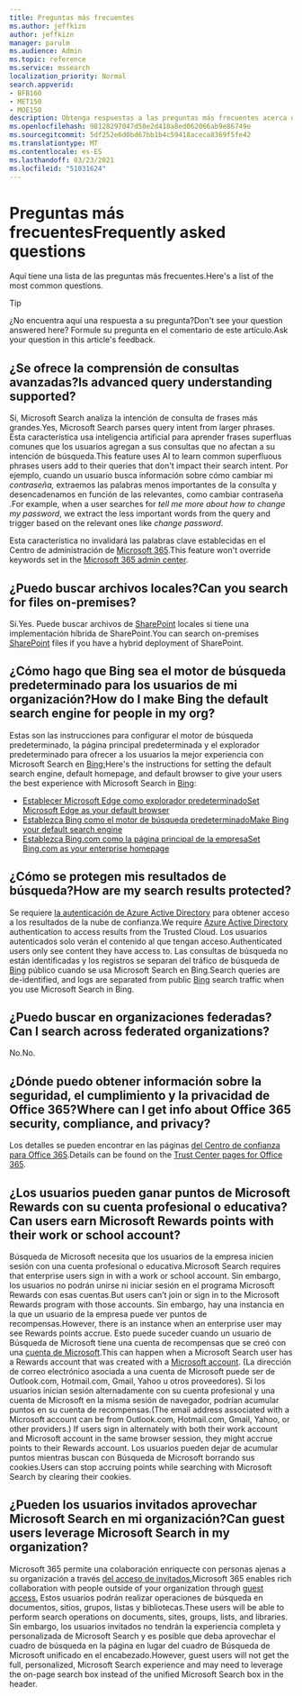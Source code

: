 ```yaml
---
title: Preguntas más frecuentes
ms.author: jeffkizn
author: jeffkizn
manager: parulm
ms.audience: Admin
ms.topic: reference
ms.service: mssearch
localization_priority: Normal
search.appverid:
- BFB160
- MET150
- MOE150
description: Obtenga respuestas a las preguntas más frecuentes acerca de la búsqueda empresarial y Microsoft Search
ms.openlocfilehash: 98128297047d50e2d418a8ed062066ab9e86749e
ms.sourcegitcommit: 5df252e6d0bd67bb1b4c59418aceca8369f5fe42
ms.translationtype: MT
ms.contentlocale: es-ES
ms.lasthandoff: 03/23/2021
ms.locfileid: "51031624"
---
```

<!-- markdownlint-disable no-trailing-punctuation -->
# <a name="frequently-asked-questions"></a><span data-ttu-id="26c24-103">Preguntas más frecuentes</span><span class="sxs-lookup"><span data-stu-id="26c24-103">Frequently asked questions</span></span>

<span data-ttu-id="26c24-104">Aquí tiene una lista de las preguntas más frecuentes.</span><span class="sxs-lookup"><span data-stu-id="26c24-104">Here's a list of the most common questions.</span></span>

> [!TIP]
> <span data-ttu-id="26c24-105">¿No encuentra aquí una respuesta a su pregunta?</span><span class="sxs-lookup"><span data-stu-id="26c24-105">Don't see your question answered here?</span></span> <span data-ttu-id="26c24-106">Formule su pregunta en el comentario de este artículo.</span><span class="sxs-lookup"><span data-stu-id="26c24-106">Ask your question in this article's feedback.</span></span>

## <a name="is-advanced-query-understanding-supported"></a><span data-ttu-id="26c24-107">¿Se ofrece la comprensión de consultas avanzadas?</span><span class="sxs-lookup"><span data-stu-id="26c24-107">Is advanced query understanding supported?</span></span>

<span data-ttu-id="26c24-108">Sí, Microsoft Search analiza la intención de consulta de frases más grandes.</span><span class="sxs-lookup"><span data-stu-id="26c24-108">Yes, Microsoft Search parses query intent from larger phrases.</span></span> <span data-ttu-id="26c24-109">Esta característica usa inteligencia artificial para aprender frases superfluas comunes que los usuarios agregan a sus consultas que no afectan a su intención de búsqueda.</span><span class="sxs-lookup"><span data-stu-id="26c24-109">This feature uses AI to learn common superfluous phrases users add to their queries that don't impact their search intent.</span></span> <span data-ttu-id="26c24-110">Por ejemplo, cuando un usuario busca información sobre cómo cambiar mi *contraseña,* extraemos las palabras menos importantes de la consulta y desencadenamos en función de las relevantes, como cambiar contraseña *.*</span><span class="sxs-lookup"><span data-stu-id="26c24-110">For example, when a user searches for *tell me more about how to change my password*, we extract the less important words from the query and trigger based on the relevant ones like *change password*.</span></span>
  
<span data-ttu-id="26c24-111">Esta característica no invalidará las palabras clave establecidas en el Centro de administración de [Microsoft 365](https://admin.microsoft.com).</span><span class="sxs-lookup"><span data-stu-id="26c24-111">This feature won't override keywords set in the [Microsoft 365 admin center](https://admin.microsoft.com).</span></span>
  
## <a name="can-you-search-for-files-on-premises"></a><span data-ttu-id="26c24-112">¿Puedo buscar archivos locales?</span><span class="sxs-lookup"><span data-stu-id="26c24-112">Can you search for files on-premises?</span></span>

<span data-ttu-id="26c24-113">Sí.</span><span class="sxs-lookup"><span data-stu-id="26c24-113">Yes.</span></span> <span data-ttu-id="26c24-114">Puede buscar archivos de [SharePoint](http://sharepoint.com/) locales si tiene una implementación híbrida de SharePoint.</span><span class="sxs-lookup"><span data-stu-id="26c24-114">You can search on-premises [SharePoint](http://sharepoint.com/) files if you have a hybrid deployment of SharePoint.</span></span>
  
## <a name="how-do-i-make-bing-the-default-search-engine-for-people-in-my-org"></a><span data-ttu-id="26c24-115">¿Cómo hago que Bing sea el motor de búsqueda predeterminado para los usuarios de mi organización?</span><span class="sxs-lookup"><span data-stu-id="26c24-115">How do I make Bing the default search engine for people in my org?</span></span>

<span data-ttu-id="26c24-116">Estas son las instrucciones para configurar el motor de búsqueda predeterminado, la página principal predeterminada y el explorador predeterminado para ofrecer a los usuarios la mejor experiencia con Microsoft Search en [Bing:](https://Bing.com)</span><span class="sxs-lookup"><span data-stu-id="26c24-116">Here's the instructions for setting the default search engine, default homepage, and default browser to give your users the best experience with Microsoft Search in [Bing](https://Bing.com):</span></span>

- [<span data-ttu-id="26c24-117">Establecer Microsoft Edge como explorador predeterminado</span><span class="sxs-lookup"><span data-stu-id="26c24-117">Set Microsoft Edge as your default browser</span></span>](/deployedge/edge-default-browser)
- [<span data-ttu-id="26c24-118">Establezca Bing como el motor de búsqueda predeterminado</span><span class="sxs-lookup"><span data-stu-id="26c24-118">Make Bing your default search engine</span></span>](set-default-search-engine.md)
- [<span data-ttu-id="26c24-119">Establezca Bing.com como la página principal de la empresa</span><span class="sxs-lookup"><span data-stu-id="26c24-119">Set Bing.com as your enterprise homepage</span></span>](set-default-homepage.md)

## <a name="how-are-my-search-results-protected"></a><span data-ttu-id="26c24-120">¿Cómo se protegen mis resultados de búsqueda?</span><span class="sxs-lookup"><span data-stu-id="26c24-120">How are my search results protected?</span></span>

<span data-ttu-id="26c24-121">Se requiere [la autenticación de Azure Active Directory](/azure/active-directory/) para obtener acceso a los resultados de la nube de confianza.</span><span class="sxs-lookup"><span data-stu-id="26c24-121">We require [Azure Active Directory](/azure/active-directory/) authentication to access results from the Trusted Cloud.</span></span> <span data-ttu-id="26c24-122">Los usuarios autenticados solo verán el contenido al que tengan acceso.</span><span class="sxs-lookup"><span data-stu-id="26c24-122">Authenticated users only see content they have access to.</span></span> <span data-ttu-id="26c24-123">Las consultas de búsqueda no están identificadas y los registros se separan del tráfico de búsqueda de [Bing](https://Bing.com) público cuando se usa Microsoft Search en Bing.</span><span class="sxs-lookup"><span data-stu-id="26c24-123">Search queries are de-identified, and logs are separated from public [Bing](https://Bing.com) search traffic when you use Microsoft Search in Bing.</span></span>

## <a name="can-i-search-across-federated-organizations"></a><span data-ttu-id="26c24-124">¿Puedo buscar en organizaciones federadas?</span><span class="sxs-lookup"><span data-stu-id="26c24-124">Can I search across federated organizations?</span></span>

<span data-ttu-id="26c24-125">No.</span><span class="sxs-lookup"><span data-stu-id="26c24-125">No.</span></span>

## <a name="where-can-i-get-info-about-office-365-security-compliance-and-privacy"></a><span data-ttu-id="26c24-126">¿Dónde puedo obtener información sobre la seguridad, el cumplimiento y la privacidad de Office 365?</span><span class="sxs-lookup"><span data-stu-id="26c24-126">Where can I get info about Office 365 security, compliance, and privacy?</span></span>

<span data-ttu-id="26c24-127">Los detalles se pueden encontrar en las páginas [del Centro de confianza para Office 365](https://www.microsoft.com/TrustCenter/CloudServices/office365/default.aspx).</span><span class="sxs-lookup"><span data-stu-id="26c24-127">Details can be found on the [Trust Center pages for Office 365](https://www.microsoft.com/TrustCenter/CloudServices/office365/default.aspx).</span></span>

## <a name="can-users-earn-microsoft-rewards-points-with-their-work-or-school-account"></a><span data-ttu-id="26c24-128">¿Los usuarios pueden ganar puntos de Microsoft Rewards con su cuenta profesional o educativa?</span><span class="sxs-lookup"><span data-stu-id="26c24-128">Can users earn Microsoft Rewards points with their work or school account?</span></span>

<span data-ttu-id="26c24-129">Búsqueda de Microsoft necesita que los usuarios de la empresa inicien sesión con una cuenta profesional o educativa.</span><span class="sxs-lookup"><span data-stu-id="26c24-129">Microsoft Search requires that enterprise users sign in with a work or school account.</span></span> <span data-ttu-id="26c24-130">Sin embargo, los usuarios no podrán unirse ni iniciar sesión en el programa Microsoft Rewards con esas cuentas.</span><span class="sxs-lookup"><span data-stu-id="26c24-130">But users can’t join or sign in to the Microsoft Rewards program with those accounts.</span></span> <span data-ttu-id="26c24-131">Sin embargo, hay una instancia en la que un usuario de la empresa puede ver puntos de recompensas.</span><span class="sxs-lookup"><span data-stu-id="26c24-131">However, there is an instance when an enterprise user may see Rewards points accrue.</span></span> <span data-ttu-id="26c24-132">Esto puede suceder cuando un usuario de Búsqueda de Microsoft tiene una cuenta de recompensas que se creó con una [cuenta de Microsoft](https://www.microsoft.com/welcome?rtc=1).</span><span class="sxs-lookup"><span data-stu-id="26c24-132">This can happen when a Microsoft Search user has a Rewards account that was created with a [Microsoft account](https://www.microsoft.com/welcome?rtc=1).</span></span> <span data-ttu-id="26c24-133">(La dirección de correo electrónico asociada a una cuenta de Microsoft puede ser de Outlook.com, Hotmail.com, Gmail, Yahoo u otros proveedores). Si los usuarios inician sesión alternadamente con su cuenta profesional y una cuenta de Microsoft en la misma sesión de navegador, podrían acumular puntos en su cuenta de recompensas.</span><span class="sxs-lookup"><span data-stu-id="26c24-133">(The email address associated with a Microsoft account can be from Outlook.com, Hotmail.com, Gmail, Yahoo, or other providers.) If users sign in alternately with both their work account and Microsoft account in the same browser session, they might accrue points to their Rewards account.</span></span> <span data-ttu-id="26c24-134">Los usuarios pueden dejar de acumular puntos mientras buscan con Búsqueda de Microsoft borrando sus cookies.</span><span class="sxs-lookup"><span data-stu-id="26c24-134">Users can stop accruing points while searching with Microsoft Search by clearing their cookies.</span></span>

## <a name="can-guest-users-leverage-microsoft-search-in-my-organization"></a><span data-ttu-id="26c24-135">¿Pueden los usuarios invitados aprovechar Microsoft Search en mi organización?</span><span class="sxs-lookup"><span data-stu-id="26c24-135">Can guest users leverage Microsoft Search in my organization?</span></span>

<span data-ttu-id="26c24-136">Microsoft 365 permite una colaboración enriquecte con personas ajenas a su organización a través [del acceso de invitados.](/microsoft-365/solutions/collaborate-with-people-outside-your-organization)</span><span class="sxs-lookup"><span data-stu-id="26c24-136">Microsoft 365 enables rich collaboration with people outside of your organization through [guest access.](/microsoft-365/solutions/collaborate-with-people-outside-your-organization)</span></span> <span data-ttu-id="26c24-137">Estos usuarios podrán realizar operaciones de búsqueda en documentos, sitios, grupos, listas y bibliotecas.</span><span class="sxs-lookup"><span data-stu-id="26c24-137">These users will be able to perform search operations on documents, sites, groups, lists, and libraries.</span></span> <span data-ttu-id="26c24-138">Sin embargo, los usuarios invitados no tendrán la experiencia completa y personalizada de Microsoft Search y es posible que deba aprovechar el cuadro de búsqueda en la página en lugar del cuadro de Búsqueda de Microsoft unificado en el encabezado.</span><span class="sxs-lookup"><span data-stu-id="26c24-138">However, guest users will not get the full, personalized, Microsoft Search experience and may need to leverage the on-page search box instead of the unified Microsoft Search box in the header.</span></span>